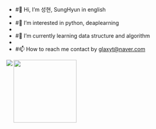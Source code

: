 - #👋 Hi, I’m 성현, SungHyun in english
- 
- #👀 I’m interested in python, deaplearning
- 
- #🌱 I’m currently learning data structure and algorithm
- 
- #📫 How to reach me contact by glaxyt@naver.com 

<img align='left' src="http://mazassumnida.wtf/api/v2/generate_badge?boj=glaxyt">
<img align='left' src="https://github-readme-stats.vercel.app/api?username=glaxyt" height="165">

<!---
glaxyt/glaxyt is a ✨ special ✨ repository because its `README.md` (this file) appears on your GitHub profile.
You can click the Preview link to take a look at your changes.
--->
